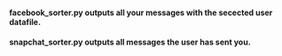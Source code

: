<h4>facebook_sorter.py outputs all your messages with the secected user datafile. </h4>
<h4>snapchat_sorter.py outputs all messages the user has sent you. </h4>
